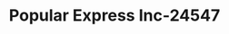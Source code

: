 ---
f_zip-code: 91340
f_state-code: CA
title: Popular Express Inc-24547
f_phone: 818-365-3228
f_city-only: San Fernando
f_address: 1013 Truman Street San Fernando
f_location-unique-id: '24547'
slug: popular-express-inc-24547
updated-on: '2024-05-30T13:46:58.046Z'
created-on: '2024-05-30T13:36:59.803Z'
published-on: '2024-05-30T13:54:32.469Z'
f_city-state: cms/city/san-fernando-ca.md
f_company: cms/company/popular-express-inc.md
f_state: cms/state/california.md
layout: '[payday-loan].html'
tags: payday-loan
---